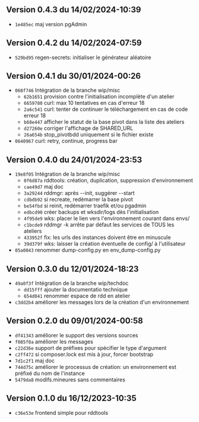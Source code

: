 ## Version 0.4.3 du 14/02/2024-10:39

* `1e485ec` maj version pgAdmin

## Version 0.4.2 du 14/02/2024-07:59

* `529bd95` regen-secrets: initialiser le générateur aléatoire

## Version 0.4.1 du 30/01/2024-00:26

* `068f746` Intégration de la branche wip/misc
  * `62b1651` provision contre l'initialisation incomplète d'un atelier
  * `6659780` curl: max 10 tentatives en cas d'erreur 18
  * `2a6c541` curl: tenter de continuer le téléchargement en cas de code erreur 18
  * `b68e447` afficher le statut de la base pivot dans la liste des ateliers
  * `d27260e` corriger l'affichage de SHARED_URL
  * `26a654b` stop_pivotbdd uniquement si le fichier existe
* `0640967` curl: retry, continue, progress bar

## Version 0.4.0 du 24/01/2024-23:53

* `19e8f05` Intégration de la branche wip/misc
  * `0f6d87a` rddtools: création, duplication, suppression d'environnement
  * `cae49d7` maj doc
  * `3a29244` rddmgr: après --init, suggérer --start
  * `cdbdb92` si recreate, redémarrer la base pivot
  * `be54fbd` si reinit, redémarrer traefik et/ou pgadmin
  * `edbcd90` créer backups et wksdir/logs dès l'initialisation
  * `4f95de9` wks: placer le lien vers l'environnement courant dans envs/
  * `c1bcde9` rddmgr -k arrête par défaut les services de TOUS les ateliers
  * `433952f` fix: les urls des instances doivent être en minuscule
  * `39d379f` wks: laisser la création éventuelle de config/ à l'utilisateur
* `05a0043` renommer dump-config.py en env_dump-config.py

## Version 0.3.0 du 12/01/2024-18:23

* `49a0f3f` Intégration de la branche wip/techdoc
  * `dd15fff` ajouter la documentatio technique
  * `654d041` renommer espace de rdd en atelier
* `c3dd2b4` améliorer les messages lors de la création d'un environnement

## Version 0.2.0 du 09/01/2024-00:58

* `df41343` améliorer le support des versions sources
* `f085f8a` améliorer les messages
* `c22d36e` support de préfixes pour spécifier le type d'argument
* `c2ff472` si composer.lock est mis à jour, forcer bootstrap
* `7d1c2f1` maj doc
* `744d75c` améliorer le processus de création: un environnement est préfixé du nom de l'instance
* `5479da8` modifs.mineures sans commentaires

## Version 0.1.0 du 16/12/2023-10:35

* `c36e53e` frontend simple pour rddtools
